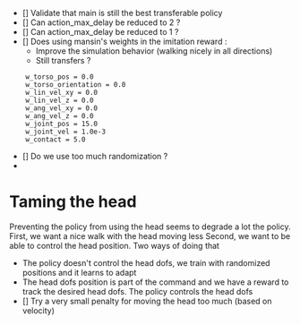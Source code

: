 - [] Validate that main is still the best transferable policy
- [] Can action_max_delay be reduced to 2 ?
- [] Can action_max_delay be reduced to 1 ?
- [] Does using mansin's weights in the imitation reward :
  - Improve the simulation behavior (walking nicely in all directions)
  - Still transfers ? 
```
    w_torso_pos = 0.0
    w_torso_orientation = 0.0
    w_lin_vel_xy = 0.0
    w_lin_vel_z = 0.0
    w_ang_vel_xy = 0.0
    w_ang_vel_z = 0.0
    w_joint_pos = 15.0
    w_joint_vel = 1.0e-3
    w_contact = 5.0
```
- [] Do we use too much randomization ? 
- 
# Taming the head
Preventing the policy from using the head seems to degrade a lot the policy. 
First, we want a nice walk with the head moving less
Second, we want to be able to control the head position. Two ways of doing that
  - The policy doesn't control the head dofs, we train with randomized positions and it learns to adapt
  - The head dofs position is part of the command and we have a reward to track the desired head dofs. The policy controls the head dofs
- [] Try a very small penalty for moving the head too much (based on velocity)